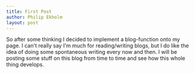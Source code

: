 ```yaml
---
title: First Post
author: Philip Ekholm
layout: post
---
```

So after some thinking I decided to implement a blog-function onto my page. I can't really say I'm much for reading/writing blogs, but I do like the idea of doing some spontaneous writing every now and then. I will be posting some stuff on this blog from time to time and see how this whole thing develops.
